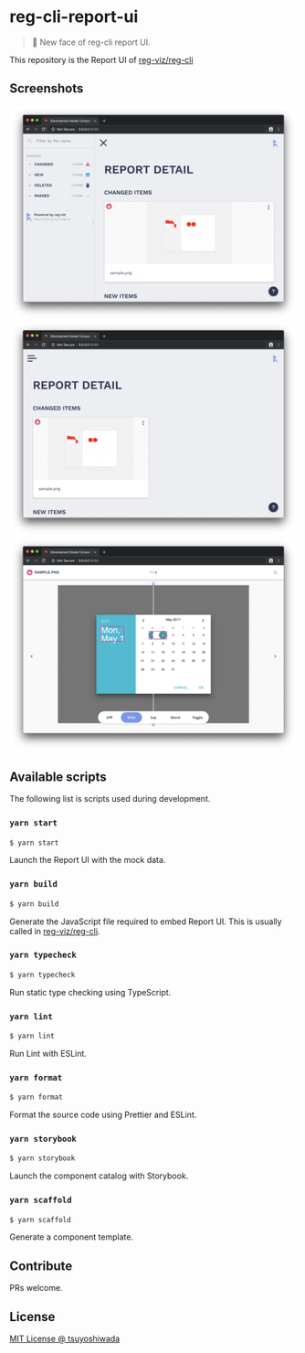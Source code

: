 # reg-cli-report-ui

> :gem: New face of reg-cli report UI.

This repository is the Report UI of [reg-viz/reg-cli][reg-cli]

## Screenshots

![open](./docs/images/open.png)
![close](./docs/images/close.png)
![viewer](./docs/images/viewer.png)

## Available scripts

The following list is scripts used during development.

### `yarn start`

```bash
$ yarn start
```

Launch the Report UI with the mock data.

### `yarn build`

```bash
$ yarn build
```

Generate the JavaScript file required to embed Report UI. This is usually called in [reg-viz/reg-cli][reg-cli].

### `yarn typecheck`

```bash
$ yarn typecheck
```

Run static type checking using TypeScript.

### `yarn lint`

```bash
$ yarn lint
```

Run Lint with ESLint.

### `yarn format`

```bash
$ yarn format
```

Format the source code using Prettier and ESLint.

### `yarn storybook`

```bash
$ yarn storybook
```

Launch the component catalog with Storybook.

### `yarn scaffold`

```bash
$ yarn scaffold
```

Generate a component template.

## Contribute

PRs welcome.

## License

[MIT License @ tsuyoshiwada](./LICENSE)

[reg-cli]: https://github.com/reg-viz/reg-cli

